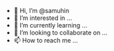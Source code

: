 - 👋 Hi, I’m @samuhin
- 👀 I’m interested in ...
- 🌱 I’m currently learning ...
- 💞️ I’m looking to collaborate on ...
- 📫 How to reach me ...

<!---
samuhin/samuhin is a ✨ special ✨ repository because its `README.md` (this file) appears on your GitHub profile.
You can click the Preview link to take a look at your changes.
--->
